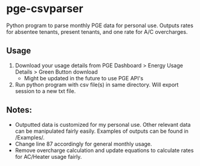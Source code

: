 # pge-csvparser
Python program to parse monthly PGE data for personal use. Outputs rates for absentee tenants, present tenants, and one rate for A/C overcharges.

## Usage
1. Download your usage details from PGE Dashboard > Energy Usage Details > Green Button download
   * Might be updated in the future to use PGE API's
2. Run python program with csv file(s) in same directory. Will export session to a new txt file.

## Notes: 
* Outputted data is customized for my personal use. Other relevant data can be manipulated fairly easily. Examples of outputs can be found in /Examples/. 
* Change line 87 accordingly for general monthly usage.
* Remove overcharge calculation and update equations to calculate rates for AC/Heater usage fairly.
